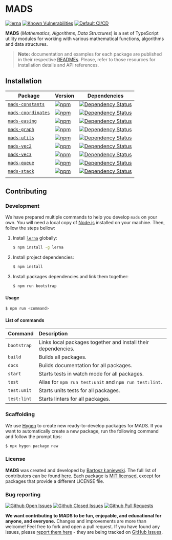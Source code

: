 # MADS

[![lerna](https://img.shields.io/badge/maintained%20with-lerna-cc00ff.svg)](https://lernajs.io/)
[![Known Vulnerabilities](https://snyk.io/test/github/Bartozzz/mads/badge.svg?targetFile=package.json)](https://snyk.io/test/github/Bartozzz/mads?targetFile=package.json)
[![Default CI/CD](https://github.com/Bartozzz/mads/workflows/Default%20CI/CD/badge.svg)](https://github.com/Bartozzz/mads/actions)

**MADS** (_Mathematics, Algorithms, Data Structures_) is a set of TypeScript utility modules for working with various mathematical functions, algorithms and data structures.

> **Note:** documentation and examples for each package are published in their respective [READMEs](#installation). Please, refer to those resources for installation details and API references.

## Installation

| Package                                          | Version                                                                                                                    | Dependencies                                                                                                                                  |
| ------------------------------------------------ | -------------------------------------------------------------------------------------------------------------------------- | --------------------------------------------------------------------------------------------------------------------------------------------- |
| [`mads-constants`](/packages/mads-constants)     | [![npm](https://img.shields.io/npm/v/mads-constants.svg?maxAge=2592000)](https://www.npmjs.com/package/mads-constants)     | [![Dependency Status](https://david-dm.org/Bartozzz/mads.svg?path=packages/mads-constants)](https://www.npmjs.com/package/mads-constants)     |
| [`mads-coordinates`](/packages/mads-coordinates) | [![npm](https://img.shields.io/npm/v/mads-coordinates.svg?maxAge=2592000)](https://www.npmjs.com/package/mads-coordinates) | [![Dependency Status](https://david-dm.org/Bartozzz/mads.svg?path=packages/mads-coordinates)](https://www.npmjs.com/package/mads-coordinates) |
| [`mads-easing`](/packages/mads-easing)           | [![npm](https://img.shields.io/npm/v/mads-easing.svg?maxAge=2592000)](https://www.npmjs.com/package/mads-easing)           | [![Dependency Status](https://david-dm.org/Bartozzz/mads.svg?path=packages/mads-easing)](https://www.npmjs.com/package/mads-easing)           |
| [`mads-graph`](/packages/mads-graph)             | [![npm](https://img.shields.io/npm/v/mads-graph.svg?maxAge=2592000)](https://www.npmjs.com/package/mads-graph)             | [![Dependency Status](https://david-dm.org/Bartozzz/mads.svg?path=packages/mads-graph)](https://www.npmjs.com/package/mads-graph)             |
| [`mads-utils`](/packages/mads-utils)             | [![npm](https://img.shields.io/npm/v/mads-utils.svg?maxAge=2592000)](https://www.npmjs.com/package/mads-utils)             | [![Dependency Status](https://david-dm.org/Bartozzz/mads.svg?path=packages/mads-utils)](https://www.npmjs.com/package/mads-utils)             |
| [`mads-vec2`](/packages/mads-vec2)               | [![npm](https://img.shields.io/npm/v/mads-vec2.svg?maxAge=2592000)](https://www.npmjs.com/package/mads-vec2)               | [![Dependency Status](https://david-dm.org/Bartozzz/mads.svg?path=packages/mads-vec2)](https://www.npmjs.com/package/mads-vec2)               |
| [`mads-vec3`](/packages/mads-vec3)               | [![npm](https://img.shields.io/npm/v/mads-vec3.svg?maxAge=2592000)](https://www.npmjs.com/package/mads-vec3)               | [![Dependency Status](https://david-dm.org/Bartozzz/mads.svg?path=packages/mads-vec3)](https://www.npmjs.com/package/mads-vec3)               |
| [`mads-queue`](/packages/mads-queue)             | [![npm](https://img.shields.io/npm/v/mads-queue.svg?maxAge=2592000)](https://www.npmjs.com/package/mads-queue)             | [![Dependency Status](https://david-dm.org/Bartozzz/mads.svg?path=packages/mads-queue)](https://www.npmjs.com/package/mads-queue)             |
| [`mads-stack`](/packages/mads-stack)             | [![npm](https://img.shields.io/npm/v/mads-stack.svg?maxAge=2592000)](https://www.npmjs.com/package/mads-stack)             | [![Dependency Status](https://david-dm.org/Bartozzz/mads.svg?path=packages/mads-stack)](https://www.npmjs.com/package/mads-stack)             |
| <!-- Inject auto-generated packages -->          |

## Contributing

### Development

We have prepared multiple commands to help you develop `mads` on your own. You will need a local copy of [Node.js](https://nodejs.org/en/) installed on your machine. Then, follow the steps bellow:

1.  Install [`lerna`](https://github.com/lerna/lerna) globally:

    ```bash
    $ npm install -g lerna
    ```

2.  Install project dependencies:

    ```bash
    $ npm install
    ```

3.  Install packages dependencies and link them together:

    ```bash
    $ npm run bootstrap
    ```

#### Usage

```bash
$ npm run <command>
```

#### List of commands

| Command     | Description                                                   |
| :---------- | :------------------------------------------------------------ |
| `bootstrap` | Links local packages together and install their dependencies. |
| `build`     | Builds all packages.                                          |
| `docs`      | Builds documentation for all packages.                        |
| `start`     | Starts tests in watch mode for all packages.                  |
| `test`      | Alias for `npm run test:unit` and `npm run test:lint`.        |
| `test:unit` | Starts units tests for all packages.                          |
| `test:lint` | Starts linters for all packages.                              |

### Scaffolding

We use [Hygen](https://www.hygen.io/) to create new ready-to-develop packages for MADS. If you want to automatically create a new package, run the following command and follow the prompt tips:

```bash
$ npx hygen package new
```

### License

**MADS** was created and developed by [Bartosz Łaniewski](https://github.com/Bartozzz). The full list of contributors can be found [here](https://github.com/Bartozzz/mads/graphs/contributors). Each package is [MIT licensed](https://github.com/Bartozzz/mads/blob/master/LICENSE), except for packages that provide a different LICENSE file.

### Bug reporting

[![Github Open Issues](https://img.shields.io/github/issues-raw/Bartozzz/mads.svg)](https://github.com/Bartozzz/mads/issues)
[![Github Closed Issues](https://img.shields.io/github/issues-closed-raw/Bartozzz/mads.svg)](https://github.com/Bartozzz/mads/issues?q=is%3Aissue+is%3Aclosed)
[![Github Pull Requests](https://img.shields.io/github/issues-pr-raw/Bartozzz/mads.svg)](https://github.com/Bartozzz/mads/pulls)

**We want contributing to MADS to be fun, enjoyable, and educational for anyone, and everyone.** Changes and improvements are more than welcome! Feel free to fork and open a pull request. If you have found any issues, please [report them here](https://github.com/project-inra/Bartozzz/mads/new) - they are being tracked on [GitHub Issues](https://github.com/Bartozzz/mads/issues).
